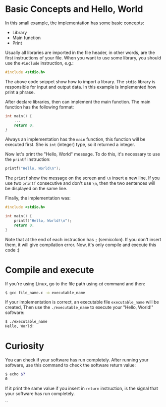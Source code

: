 # Basic Concepts and Hello, World

In this small example, the implementation has some basic concepts:
* Library
* Main function
* Print

Usually all libraries are imported in the file header, in other words, are the first instructions of your file. When you want to use some library, you should use the `#include` instruction, e.g.:
```c
#include <stdio.h>
```
The above code snippet show how to import a library. The `stdio` library is responsible for input and output data. In this example is implemented how print a phrase.

After declare libraries, then can implement the main function. The main function has the following format:
```c
int main() {
	...
	return 0;
}
```
Always an implementation has the `main` function, this function will be executed first. She is `int` (integer) type, so it returned a integer.

Now let's print the "Hello, World" message. To do this, it's necessary to use the `printf` instruction:
```c
printf("Hello, World\n");
```
The `printf` show the message on the screen and `\n` insert a new line. If you use two `printf` consecutive and don't use `\n`, then the two sentences will be displayed on the same line.

Finally, the implementation was:
```c
#include <stdio.h>

int main() {
	printf("Hello, World!\n");
	return 0;
}
```
Note that at the end of each instruction has `;` (semicolon). If you don't insert them, it will give compilation error.
Now, it's only compile and execute this code :)

# Compile and execute

If you're using Linux, go to the file path using `cd` command and then:
```bash
$ gcc file_name.c -o executable_name
```
If your implementation is correct, an executable file `executable_name` will be created, Then use the `./executable_name` to execute your "Hello, World!" software:
```bash
$ ./executable_name
Hello, World!
```

# Curiosity
You can check if your software has run completely. After running your software, use this command to check the software return value:
```bash
$ echo $?
0
```
If it print the same value if you insert in `return` instruction, is the signal that your software has run completely.

``
